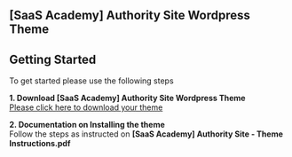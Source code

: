 [SaaS Academy] Authority Site Wordpress Theme
---------------


Getting Started
---------------

To get started please use the following steps 

**1. Download [SaaS Academy] Authority Site Wordpress Theme**  
[Please click here to download your theme](https://saasacademy.github.io/authority-site-wp/SaaS%20Academy%20Wordpress%20Theme.zip)

**2. Documentation on Installing the theme**  
Follow the steps as instructed on **[SaaS Academy] Authority Site - Theme Instructions.pdf**



